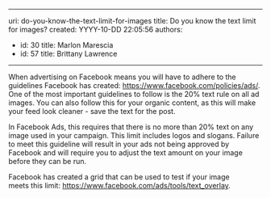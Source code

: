 

---
uri: do-you-know-the-text-limit-for-images
title: Do you know the text limit for images?
created: YYYY-10-DD 22:05:56
authors:
  - id: 30
    title: Marlon Marescia
  - id: 57
    title: Brittany Lawrence
---




<span class='intro'> <p>When advertising on Facebook means you will have to adhere to the guidelines Facebook has created&#58; <a href="https&#58;//www.facebook.com/policies/ads/">https&#58;//www.facebook.com/policies/ads/</a>. One of the most important guidelines to follow is the 20% text rule on all ad images. You can also follow this for your organic content, as this will make your feed look cleaner - save the text for the post.<br></p> </span>

<p></p><p>In Facebook Ads, this requires that there is no more than 20% text on any image used in your campaign. This limit includes logos and slogans. Failure to meet this guideline will result in your ads not being approved by Facebook and will require you to adjust the text amount on your image before they can be run.</p><p>Facebook has created a grid that can be used to test&#160;if your image meets&#160;this limit&#58; <a href="https&#58;//www.facebook.com/ads/tools/text_overlay">https&#58;//www.facebook.com/ads/tools/text_overlay</a>.&#160;</p>



